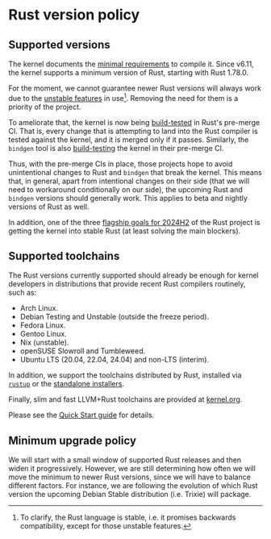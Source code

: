 # Rust version policy

## Supported versions

The kernel documents the [minimal requirements](https://docs.kernel.org/process/changes.html) to compile it. Since v6.11, the kernel supports a minimum version of Rust, starting with Rust 1.78.0.

For the moment, we cannot guarantee newer Rust versions will always work due to the [unstable features](Unstable-features.md) in use[^rust-is-stable]. Removing the need for them is a priority of the project.

To ameliorate that, the kernel is now being [build-tested](https://rustc-dev-guide.rust-lang.org/tests/rust-for-linux.html) in Rust's pre-merge CI. That is, every change that is attempting to land into the Rust compiler is tested against the kernel, and it is merged only if it passes. Similarly, the `bindgen` tool is also [build-testing](https://github.com/rust-lang/rust-bindgen/pull/2851) the kernel in their pre-merge CI.

Thus, with the pre-merge CIs in place, those projects hope to avoid unintentional changes to Rust and `bindgen` that break the kernel. This means that, in general, apart from intentional changes on their side (that we will need to workaround conditionally on our side), the upcoming Rust and `bindgen` versions should generally work. This applies to beta and nightly versions of Rust as well.

In addition, one of the three [flagship goals for 2024H2](https://rust-lang.github.io/rust-project-goals/2024h2/index.html#flagship-goals) of the Rust project is getting the kernel into stable Rust (at least solving the main blockers).

[^rust-is-stable]: To clarify, the Rust language is stable, i.e. it promises backwards compatibility, except for those unstable features.

## Supported toolchains

The Rust versions currently supported should already be enough for kernel developers in distributions that provide recent Rust compilers routinely, such as:

  - Arch Linux.
  - Debian Testing and Unstable (outside the freeze period).
  - Fedora Linux.
  - Gentoo Linux.
  - Nix (unstable).
  - openSUSE Slowroll and Tumbleweed.
  - Ubuntu LTS (20.04, 22.04, 24.04) and non-LTS (interim).

In addition, we support the toolchains distributed by Rust, installed via [`rustup`](https://rust-lang.github.io/rustup/) or the [standalone installers](https://forge.rust-lang.org/infra/other-installation-methods.html#standalone-installers).

Finally, slim and fast LLVM+Rust toolchains are provided at [kernel.org](https://kernel.org/pub/tools/llvm/rust/).

Please see the [Quick Start guide](https://docs.kernel.org/rust/quick-start.html) for details.

## Minimum upgrade policy

We will start with a small window of supported Rust releases and then widen it progressively. However, we are still determining how often we will move the minimum to newer Rust versions, since we will have to balance different factors. For instance, we are following the evolution of which Rust version the upcoming Debian Stable distribution (i.e. Trixie) will package.
